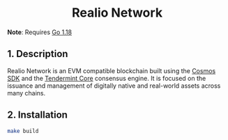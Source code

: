 
<div align="center">
  <h1> Realio Network </h1>
</div>




**Note**: Requires [Go 1.18](https://golang.org/dl/)

## 1. Description

Realio Network is an EVM compatible blockchain built using the [Cosmos SDK](https://github.com/cosmos/cosmos-sdk/) and the [Tendermint Core](https://github.com/tendermint/tendermint) consensus engine. It is focused on the issuance and management of digitally native and real-world assets across many chains.

## 2. Installation
```bash
make build
```

